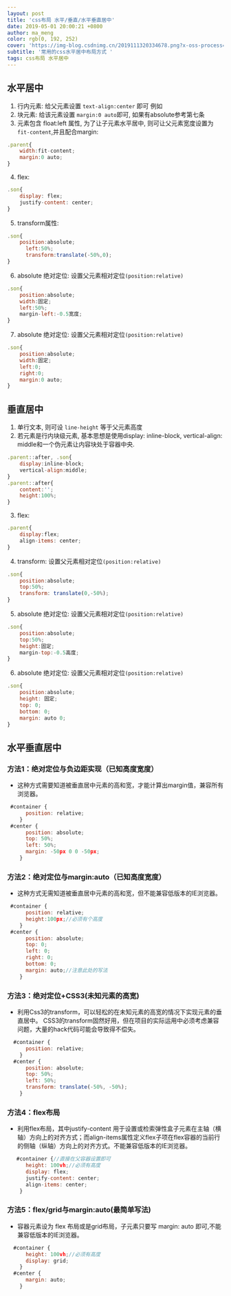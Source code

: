 ```yaml
---
layout: post
title: 'css布局 水平/垂直/水平垂直居中'
date: 2019-05-01 20:00:21 +0800
author: ma_meng
color: rgb(0, 192, 252)
cover: 'https://img-blog.csdnimg.cn/2019111320334678.png?x-oss-process=image/watermark,type_ZmFuZ3poZW5naGVpdGk,shadow_10,text_aHR0cHM6Ly9ibG9nLmNzZG4ubmV0L2d1b2thaWdkZw==,size_16,color_FFFFFF,t_70'
subtitle: '常用的css水平居中布局方式 '
tags: css布局 水平居中
---
```


## 水平居中

1. 行内元素: 给父元素设置 `text-align:center` 即可 例如<span>
2. 块元素: 给该元素设置 `margin:0 auto`即可, 如果有absolute参考第七条 
3. 元素包含 float:left 属性, 为了让子元素水平居中, 则可让父元素宽度设置为`fit-content`,并且配合margin: 
```js
.parent{
    width:fit-content;
    margin:0 auto;
}
```
4. flex: 
```js
.son{
    display: flex;
    justify-content: center;
}
```
5. transform属性:
```js
.son{
    position:absolute;
      left:50%;
      transform:translate(-50%,0);
}
```
6. absolute 绝对定位:  设置父元素相对定位`(position:relative)`
```js
.son{
    position:absolute;
    width:固定;
    left:50%;
    margin-left:-0.5宽度;
}
```
7. absolute 绝对定位: 设置父元素相对定位`(position:relative)`
```js
.son{
    position:absolute;
    width:固定;
    left:0;
    right:0;
    margin:0 auto;
}
```

## 垂直居中
1. 单行文本, 则可设 `line-height` 等于父元素高度
2. 若元素是行内块级元素, 基本思想是使用display: inline-block, vertical-align: middle和一个伪元素让内容块处于容器中央.

```js
.parent::after, .son{
    display:inline-block;
    vertical-align:middle;
}
.parent::after{
    content:'';
    height:100%;
}
```
3. flex:
```js
.parent{
    display:flex;
    align-items: center;
}
```
4. transform: 设置父元素相对定位`(position:relative)`
```js
.son{
    position:absolute;
    top:50%;
    transform: translate(0,-50%);
}
```

5. absolute 绝对定位: 设置父元素相对定位`(position:relative)`
```js
.son{
    position:absolute;
    top:50%;
    height:固定;
    margin-top:-0.5高度;
}
```
6. absolute 绝对定位: 设置父元素相对定位`(position:relative)`
```js
.son{
    position:absolute;
    height: 固定;
    top: 0;
    bottom: 0;
    margin: auto 0;
}
```

## 水平垂直居中

### 方法1：绝对定位与负边距实现（已知高度宽度）

- 这种方式需要知道被垂直居中元素的高和宽，才能计算出margin值，兼容所有浏览器。

```js
 #container {
      position: relative;
    }
 #center {
      position: absolute;
      top: 50%;
      left: 50%;
      margin: -50px 0 0 -50px;
    }
```

### 方法2：绝对定位与margin:auto（已知高度宽度）

- 这种方式无需知道被垂直居中元素的高和宽，但不能兼容低版本的IE浏览器。
```js
 #container {
      position: relative;
      height:100px;//必须有个高度
    }
 #center {
      position: absolute;
      top: 0;
      left: 0;
      right: 0;
      bottom: 0;
      margin: auto;//注意此处的写法
    }
```

### 方法3：绝对定位+CSS3(未知元素的高宽)

- 利用Css3的transform，可以轻松的在未知元素的高宽的情况下实现元素的垂直居中。
CSS3的transform固然好用，但在项目的实际运用中必须考虑兼容问题，大量的hack代码可能会导致得不偿失。

```js
  #container {
      position: relative;
    }
  #center {
      position: absolute;
      top: 50%;
      left: 50%;
      transform: translate(-50%, -50%);
    }
```

### 方法4：flex布局
- 利用flex布局，其中justify-content 用于设置或检索弹性盒子元素在主轴（横轴）方向上的对齐方式；而align-items属性定义flex子项在flex容器的当前行的侧轴（纵轴）方向上的对齐方式。不能兼容低版本的IE浏览器。
```js
   #container {//直接在父容器设置即可
      height: 100vh;//必须有高度
      display: flex;
      justify-content: center;
      align-items: center;
    }
```

### 方法5：flex/grid与margin:auto(最简单写法)

- 容器元素设为 flex 布局或是grid布局，子元素只要写 margin: auto 即可,不能兼容低版本的IE浏览器。
```js
  #container {
      height: 100vh;//必须有高度
      display: grid;
    }
  #center {
      margin: auto;
    }
```